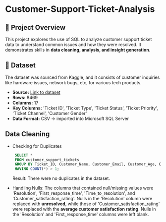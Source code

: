 # Customer-Support-Ticket-Analysis
## 📝 Project Overview
This project explores the use of SQL to analyze customer support ticket data to understand common issues and how they were resolved. It demonstrates skills in **data cleaning, analysis, and insight generation.** 

## 📂 Dataset
The dataset was sourced from Kaggle, and it consists of customer inquiries like hardware issues, network bugs, etc, for various tech products. 
- **Source:** [Link to dataset](https://www.kaggle.com/datasets/suraj520/customer-support-ticket-dataset)
- **Rows:** 8469
- **Columns:** 17
- **Key Columns:** 'Ticket ID', 'Ticket Type', 'Ticket Status', 'Ticket Priority', 'Ticket Channel', 'Customer Gender'
- **Data Format:** CSV → imported into Microsoft SQL Server

## Data Cleaning
- Checking for Duplicates
  ```sql
   SELECT *
   FROM customer_support_tickets
   GROUP BY Ticket_ID, Customer_Name, Customer_Email, Customer_Age, Customer_Gender, Product_Purchased, Date_of_Purchase, Ticket_Type, Ticket_Subject, Ticket_Description, Ticket_Status, Resolution, Ticket_Priority, Ticket_Channel, First_Response_Time, Time_to_Resolution, Customer_Satisfaction_Rating
   HAVING COUNT(*) > 1;
  ```
  Result: There were no duplicates in the dataset.

- Handling Nulls: The columns that contained null/missing values were 'Resolution', 'First_response_time', 'Time_to_resolution', and 'Customer_satisfaction_rating'. Nulls in the 'Resolution' column were replaced with **unresolved**, while those of 'Customer_satisfaction_rating' were replaced with the **average customer satisfaction rating**. Nulls in the 'Resolution' and 'First_response_time' columns were left blank.
